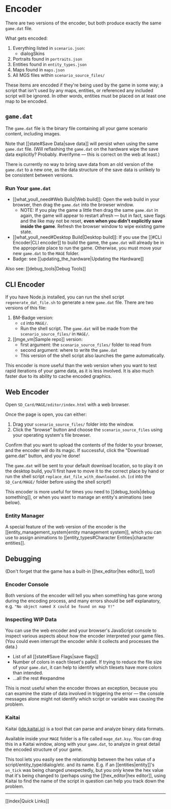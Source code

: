 # Encoder

There are two versions of the encoder, but both produce exactly the same `game.dat` file.

What gets encoded:

1. Everything listed in `scenario.json`:
	- dialogSkins
2. Portraits found in `portraits.json`
3. Entities found in `entity_types.json`
4. Maps found in `maps.json`
5. All MGS files within `scenario_source_files/`

These items are encoded if they're being used by the game in some way; a script that isn't used by any maps, entities, or referenced any included script will be ignored. In other words, entities must be placed on at least one map to be encoded.

## `game.dat`

The `game.dat` file is the binary file containing all your game scenario content, including images.

Note that [[state#Save Data|save data]] will persist when using the same `game.dat` file. (Will reflashing the `game.dat` on the hardware wipe the save data explicitly? Probably. #verifyme — this is correct on the web at least.)

There is currently no way to bring save data from an old version of the `game.dat` to a new one, as the data structure of the save data is unlikely to be consistent between versions.

### Run Your `game.dat`

- [[what_youll_need#Web Build|Web build]]: Open the web build in your browser, then drag the `game.dat` into the browser window.
	- NOTE: If you play the game a little then drag the same `game.dat` in again, the game will appear to restart afresh — but in fact, save flags and the like may not be reset, **even when you didn't explicitly save inside the game**. Refresh the browser window to wipe existing game state.
- [[what_youll_need#Desktop Build|Desktop build]]: If you use the [[#CLI Encoder|CLI encoder]] to build the game, the `game.dat` will already be in the appropriate place to run the game. Otherwise, you must move your new `game.dat` to the `MAGE` folder.
- Badge: see [[updating_the_hardware|Updating the Hardware]]

Also see: [[debug_tools|Debug Tools]]

## CLI Encoder

If you have Node.js installed, you can run the shell script `regenerate_dat_file.sh` to generate a new `game.dat` file. There are two versions of this file:

1. BM-Badge version:
	- `cd` into `MAGE/`.
	- Run the shell script. The `game.dat` will be made from the `scenario_source_files/` in `MAGE/`.
2. [[mge_vm|Sample repo]] version:
	- first argument: the `scenario_source_files/` folder to read from
	- second argument: where to write the `game.dat`
	- This version of the shell script also launches the game automatically.

This encoder is more useful than the web version when you want to test rapid iterations of your game data, as it is less involved. It is also much faster due to its ability to cache encoded graphics.

## Web Encoder

Open `SD_Card/MAGE/editor/index.html` with a web browser.

Once the page is open, you can either:

1. Drag your `scenario_source_files/` folder into the window.
2. Click the "browse" button and choose the `scenario_source_files` using your operating system's file browser.

Confirm that you want to upload the contents of the folder to your browser, and the encoder will do its magic. If successful, click the "Download game.dat" button, and you're done!

The `game.dat` will be sent to your default download location, so to play it on the desktop build, you'll first have to move it to the correct place by hand or run the shell script `replace_dat_file_with_downloaded.sh`. (`cd` into the `SD_Card/MAGE/` folder before using the shell script!)

This encoder is more useful for times you need to [[debug_tools|debug something]], or when you want to manage an entity's animations (see below).

### Entity Manager

A special feature of the web version of the encoder is the [[entity_management_system|entity management system]], which you can use to assign animations to [[entity_types#Character Entities|character entities]].

## Debugging

(Don't forget that the game has a built-in [[hex_editor|hex editor]], too!)

### Encoder Console

Both versions of the encoder will tell you when something has gone wrong during the encoding process, and many errors should be self explanatory, e.g. `"No object named X could be found on map Y!"`

### Inspecting WIP Data

You can use the web encoder and your browser's JavaScript console to inspect various aspects about how the encoder interpreted your game files. (You could even interrupt the encoder *while* it collects and processes the data.)

- List of all [[state#Save Flags|save flags]]
- Number of colors in each tileset's pallet. If trying to reduce the file size of your `game.dat`, it can help to identify which tilesets have more colors than intended.
- …all the rest #expandme

This is most useful when the encoder throws an exception, because you can examine the state of data involved in triggering the error — the console messages alone might not identify which script or variable was causing the problem.

### Kaitai

Kaitai ([ide.kaitai.io](https://ide.kaitai.io)) is a tool that can parse and analyze binary data formats.

Available inside your `MAGE` folder is a file called `mage_dat.ksy`. You can drag this in a Kaitai window, along with your `game.dat`, to analyze in great detail the encoded structure of your game.

This tool lets you easily see the relationship between the hex value of a script/entity_type/dialog/etc. and its name. E.g. if an [[entities|entity]]'s `on_tick` was being changed unexpectedly, but you only knew the hex value that it's being changed to (perhaps using the [[hex_editor|hex editor]], using Kaitai to find the name of the script in question can help you track down the problem.

---

[[index|Quick Links]]
